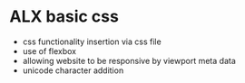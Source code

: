 # ALX basic css
 - css functionality insertion via css file
 - use of flexbox
 - allowing website to be responsive by viewport meta data
 - unicode character addition 
